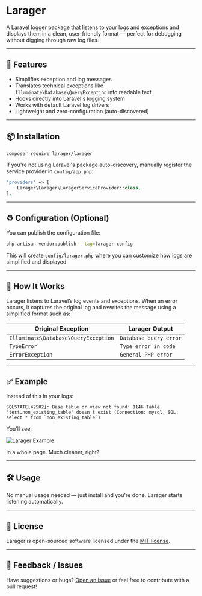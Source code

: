 # Larager

A Laravel logger package that listens to your logs and exceptions and displays them in a clean, user-friendly format — perfect for debugging without digging through raw log files.

---

## 🚀 Features

- Simplifies exception and log messages
- Translates technical exceptions like `Illuminate\Database\QueryException` into readable text
- Hooks directly into Laravel's logging system
- Works with default Laravel log drivers
- Lightweight and zero-configuration (auto-discovered)

---

## 📦 Installation

```bash
composer require larager/larager
```

If you're not using Laravel's package auto-discovery, manually register the service provider in `config/app.php`:

```php
'providers' => [
    Larager\Larager\LaragerServiceProvider::class,
],
```

---

## ⚙️ Configuration (Optional)

You can publish the configuration file:

```bash
php artisan vendor:publish --tag=larager-config
```

This will create `config/larager.php` where you can customize how logs are simplified and displayed.

---

## 🧠 How It Works

Larager listens to Laravel’s log events and exceptions. When an error occurs, it captures the original log and rewrites the message using a simplified format such as:

| Original Exception                     | Larager Output            |
|----------------------------------------|---------------------------|
| `Illuminate\Database\QueryException`   | `Database query error`    |
| `TypeError`                            | `Type error in code`      |
| `ErrorException`                       | `General PHP error`       |

---

## ✅ Example

Instead of this in your logs:

```
SQLSTATE[42S02]: Base table or view not found: 1146 Table 'test.non_existing_table' doesn't exist (Connection: mysql, SQL: select * from `non_existing_table`)
```


You'll see:

![Larager Example](https://github.com/user-attachments/assets/17818694-2f2c-4172-867c-c50cf558a7c8)



In a whole page.
Much cleaner, right?

---

## 🛠 Usage

No manual usage needed — just install and you're done. Larager starts listening automatically.

---

## 📄 License

Larager is open-sourced software licensed under the [MIT license](LICENSE).

---

## 💬 Feedback / Issues

Have suggestions or bugs? [Open an issue](https://github.com/alikhoursand/larager/issues) or feel free to contribute with a pull request!

 
